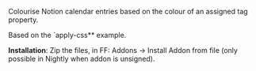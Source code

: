 Colourise Notion calendar entries based on the colour of an assigned tag property.

Based on the `apply-css** example.

**Installation**: Zip the files, in FF: Addons -> Install Addon from file (only possible in Nightly when addon is unsigned).
